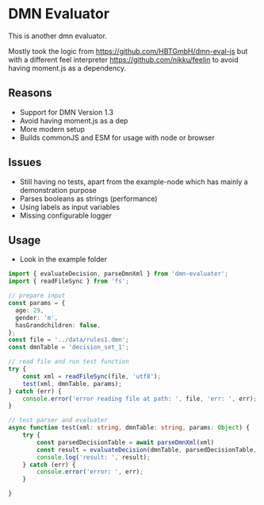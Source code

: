 # DMN Evaluator
This is another dmn evaluator.

Mostly took the logic from https://github.com/HBTGmbH/dmn-eval-js but with a different feel interpreter https://github.com/nikku/feelin to avoid having moment.js as a dependency.

## Reasons
- Support for DMN Version 1.3
- Avoid having moment.js as a dep
- More modern setup
- Builds commonJS and ESM for usage with node or browser

## Issues
- Still having no tests, apart from the example-node which has mainly a demonstration purpose
- Parses booleans as strings (performance)
- Using labels as input variables
- Missing configurable logger

## Usage
- Look in the example folder

```ts
import { evaluateDecision, parseDmnXml } from 'dmn-evaluater';
import { readFileSync } from 'fs';

// prepare input
const params = {
  age: 29,
  gender: 'm',
  hasGrandchildren: false,
};
const file = '../data/rules1.dmn';
const dmnTable = 'decision_set_1';

// read file and run test function
try {
    const xml = readFileSync(file, 'utf8');
    test(xml, dmnTable, params);
} catch (err) {
    console.error('error reading file at path: ', file, 'err: ', err);
}

// test parser and evaluater
async function test(xml: string, dmnTable: string, params: Object) {
    try {
        const parsedDecisionTable = await parseDmnXml(xml)
        const result = evaluateDecision(dmnTable, parsedDecisionTable, params);
        console.log('result: ', result);
    } catch (err) {
        console.error('error: ', err);
    }

}
```
